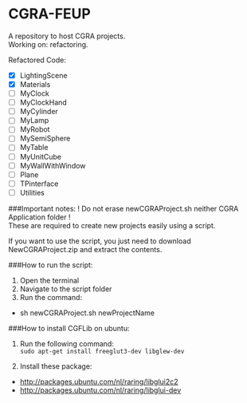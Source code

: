 CGRA-FEUP
=========

A repository to host CGRA projects.  
Working on: refactoring.

Refactored Code:
- [x] LightingScene
- [x] Materials
- [ ] MyClock
- [ ] MyClockHand
- [ ] MyCylinder
- [ ] MyLamp
- [ ] MyRobot
- [ ] MySemiSphere
- [ ] MyTable
- [ ] MyUnitCube
- [ ] MyWallWithWindow
- [ ] Plane
- [ ] TPinterface
- [ ] Utilities

###Important notes:
! Do not erase newCGRAProject.sh neither CGRA Application folder !  
These are required to create new projects easily using a script.

If you want to use the script, you just need to download NewCGRAProject.zip and extract the contents.

###How to run the script:
1. Open the terminal
2. Navigate to the script folder
3. Run the command:
  - sh newCGRAProject.sh newProjectName

###How to install CGFLib on ubuntu:
1. Run the following command:  
````sudo apt-get install freeglut3-dev libglew-dev````

2. Install these package:
  - http://packages.ubuntu.com/nl/raring/libglui2c2
  - http://packages.ubuntu.com/nl/raring/libglui-dev
